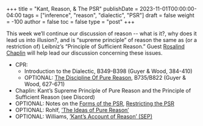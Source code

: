 +++
title = "Kant, Reason, & The PSR"
publishDate = 2023-11-01T00:00:00-04:00
tags = ["inference", "reason", "dialectic", "PSR"]
draft = false
weight = -100
author = false
toc = false
type = "post"
+++

This week we&rsquo;ll continue our discussion of reason -- what is it?, why does it
lead us into illusion?, and is &ldquo;supreme principle&rdquo; of reason the same as (or a
restriction of) Leibniz&rsquo;s &ldquo;Principle of Sufficient Reason.&rdquo; Guest [Rosalind
Chaplin](http://rosalindchaplin.weebly.com) will help lead our discussion concerning these issues.

-   CPR:
    -   Introduction to the Dialectic, B349-B398 (Guyer &amp; Wood, 384-410)
    -   OPTIONAL: [The Discipline Of Pure Reason](https://phil971-2022.colinmclear.net/materials/readings/kant-discipline.pdf), B735/B822 (Guyer &amp; Wood, 627-671)
-   Chaplin: Kant’s Supreme Principle of Pure Reason and the Principle of Sufficient Reason (see Discord)
-   OPTIONAL: Notes on the [Forms of the PSR](https://phil971-2022.colinmclear.net/notes/forms-of-psr/), [Restricting the PSR](https://phil971-2022.colinmclear.net/notes/restricting-psr/)
-   OPTIONAL: Rohlf, [&rsquo;The Ideas of Pure Reason&rsquo;](https://www.dropbox.com/s/lblcrj0k4rzpxjs/rohlf2010.pdf?dl=0)
-   OPTIONAL: Williams, [&rsquo;Kant&rsquo;s Account of Reason&rsquo; (SEP)](http://plato.stanford.edu/entries/kant-reason/)
